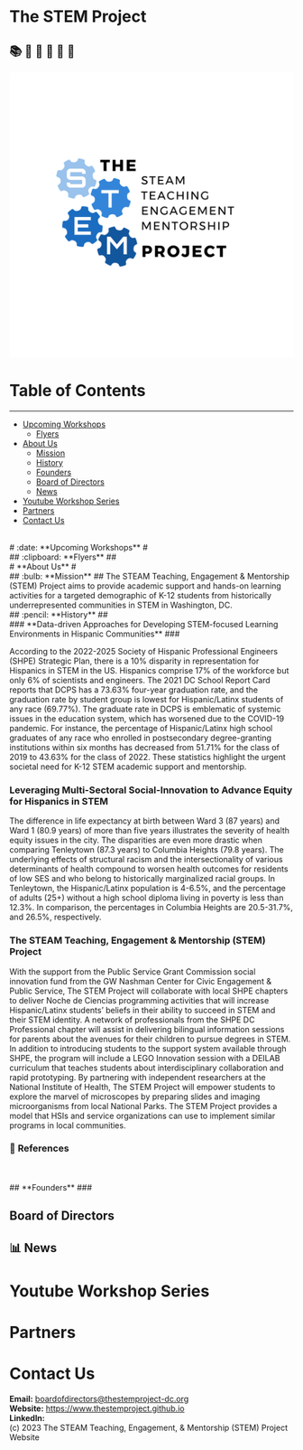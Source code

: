 # The STEM Project #
## :books: :microbe: :seedling: :test_tube: :dna: :microscope: ##
![](https://github.com/thestemproject/thestemproject.github.io/blob/main/TheSTEMProject.png)
<br>
# **Table of Contents** #
---
* [Upcoming Workshops](#upcomingworkshops)
  * [Flyers](#flyers)
* [About Us](#aboutus)
  * [Mission](#mission)
  * [History](#history)
  * [Founders](#founders)
  * [Board of Directors](#boardofdirectors)
  * [News](#news)
* [Youtube Workshop Series](#youtubeworkshopseries)
* [Partners](#partners)
* [Contact Us](#contactus)
<br>
# :date: **Upcoming Workshops** #

<br>
## :clipboard: **Flyers** ##

<br>
# **About Us** #

<br>
## :bulb: **Mission** ##
The STEAM Teaching, Engagement & Mentorship (STEM) Project aims to provide academic support and hands-on learning activities for a targeted demographic of K-12 students from historically underrepresented communities in STEM in Washington, DC.
<br>
## :pencil: **History** ##
<br>
### **Data-driven Approaches for Developing STEM-focused Learning Environments in Hispanic Communities** ###

According to the 2022-2025 Society of Hispanic Professional Engineers (SHPE) Strategic Plan, there is a 10% disparity in representation for Hispanics in STEM in the US. Hispanics comprise 17% of the workforce but only 6% of scientists and engineers. The 2021 DC School Report Card reports that DCPS has a 73.63% four-year graduation rate, and the graduation rate by student group is lowest for Hispanic/Latinx students of any race (69.77%). The graduate rate in DCPS is emblematic of systemic issues in the education system, which has worsened due to the COVID-19 pandemic. For instance, the percentage of Hispanic/Latinx high school graduates of any race who enrolled in postsecondary degree-granting institutions within six months has decreased from 51.71% for the class of 2019 to 43.63% for the class of 2022. These statistics highlight the urgent societal need for K-12 STEM academic support and mentorship.
<br>
### **Leveraging Multi-Sectoral Social-Innovation to Advance Equity for Hispanics in STEM** ###

The difference in life expectancy at birth between Ward 3 (87 years) and Ward 1 (80.9 years) of more than five years illustrates the severity of health equity issues in the city. The disparities are even more drastic when comparing Tenleytown (87.3 years) to Columbia Heights (79.8 years). The underlying effects of structural racism and the intersectionality of various determinants of health compound to worsen health outcomes for residents of low SES and who belong to historically marginalized racial groups. In Tenleytown, the Hispanic/Latinx population is 4-6.5%, and the percentage of adults (25+) without a high school diploma living in poverty is less than 12.3%. In comparison, the percentages in Columbia Heights are 20.5-31.7%, and 26.5%, respectively.
<br>
### **The STEAM Teaching, Engagement & Mentorship (STEM) Project** ###

With the support from the Public Service Grant Commission social innovation fund from the GW Nashman Center for Civic Engagement & Public Service, The STEM Project will collaborate with local SHPE chapters to deliver Noche de Ciencias programming activities that will increase Hispanic/Latinx students’ beliefs in their ability to succeed in STEM and their STEM identity. A network of professionals from the SHPE DC Professional chapter will assist in delivering bilingual information sessions for parents about the avenues for their children to pursue degrees in STEM. In addition to introducing students to the support system available through SHPE, the program will include a LEGO Innovation session with a  DEILAB curriculum that teaches students about interdisciplinary collaboration and rapid prototyping. By partnering with independent researchers at the National Institute of Health, The STEM Project will empower students to explore the marvel of microscopes by preparing slides and imaging microorganisms from local National Parks. The STEM Project provides a model that HSIs and service organizations can use to implement similar programs in local communities.

### :book: **References**
<br>

<br>
## **Founders** ###

## **Board of Directors** ##

## :bar_chart: **News** ##

# **Youtube Workshop Series** #

# **Partners** #

# **Contact Us** #

**Email:** boardofdirectors@thestemproject-dc.org
<br>
**Website:** https://www.thestemproject.github.io
<br>
**LinkedIn:**
<br>
(c) 2023 The STEAM Teaching, Engagement, & Mentorship (STEM) Project Website




